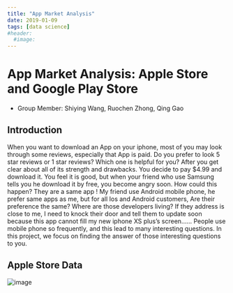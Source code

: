 ```yaml
---
title: "App Market Analysis"
date: 2019-01-09
tags: [data science]
#header:
  #image:
---
```


# App Market Analysis: Apple Store and Google Play Store
- Group Member: Shiying Wang, Ruochen Zhong, Qing Gao

## Introduction
When you want to download an App on your iphone, most of you may look through some reviews, especially that App is paid. Do you prefer to look 5 star reviews or 1 star reviews? Which one is helpful for you? After you get clear about all of its strength and drawbacks. You decide to pay $4.99 and download it. You feel it is good, but when your friend who use Samsung tells you he download it by free, you become angry soon. How could this happen? They are a same app ! My friend use Android mobile phone, he prefer same apps as me, but for all Ios and Android customers, Are their preference the same? Where are those developers living? If they address is close to me, I need to knock their door and tell them to update soon because this app cannot fill my new iphone XS plus’s screen...... People use mobile phone so frequently, and this lead to many interesting questions. In this project, we focus on finding the answer of those interesting questions to you.

## Apple Store Data




![image](https://drive.google.com/uc?export=view&id=1ksAAf4_HlTRu7lSrVqYHeUgB3PsNghm2)
